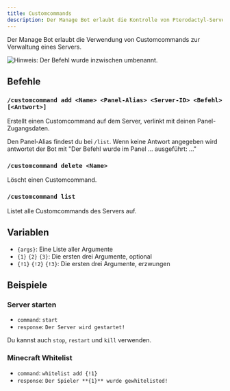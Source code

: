 ```yaml
---
title: Customcommands
description: Der Manage Bot erlaubt die Kontrolle von Pterodactyl-Servern von Discord aus. Diese Seite erklärt die Verwendung von Customcommands zur Serverkontrolle.
---
```


Der Manage Bot erlaubt die Verwendung von Customcommands zur Verwaltung eines Servers.

![Hinweis: Der Befehl wurde inzwischen umbenannt.](https://cdn.discordapp.com/attachments/856211013162893352/1026124675576766524/2022-10-02_15_28_48.png)

## Befehle

### `/customcommand add <Name> <Panel-Alias> <Server-ID> <Befehl> [<Antwort>]`

Erstellt einen Customcommand auf dem Server, verlinkt mit deinen Panel-Zugangsdaten.

Den Panel-Alias findest du bei `/list`.
Wenn keine Antwort angegeben wird antwortet der Bot mit "Der Befehl wurde im Panel … ausgeführt: …"

### `/customcommand delete <Name>`

Löscht einen Customcommand.

### `/customcommand list`

Listet alle Customcommands des Servers auf.

## Variablen

- `{args}`: Eine Liste aller Argumente
- `{1}` `{2}` `{3}`: Die ersten drei Argumente, optional
- `{!1}` `{!2}` `{!3}`: Die ersten drei Argumente, erzwungen

## Beispiele

### Server starten

- `command`: `start`
- `response`: `Der Server wird gestartet!`

Du kannst auch `stop`, `restart` und `kill` verwenden.

### Minecraft Whitelist

- `command`: `whitelist add {!1}`
- `response`: `Der Spieler **{1}** wurde gewhitelisted!`
